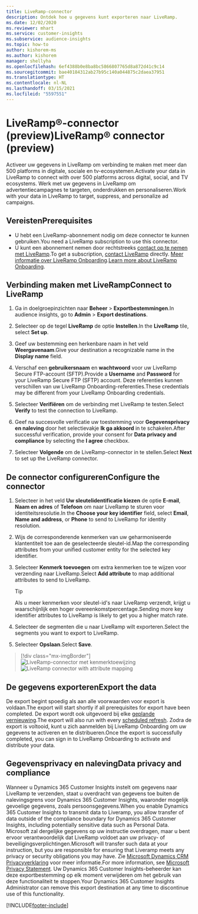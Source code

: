 ```yaml
---
title: LiveRamp-connector
description: Ontdek hoe u gegevens kunt exporteren naar LiveRamp.
ms.date: 12/02/2020
ms.reviewer: mhart
ms.service: customer-insights
ms.subservice: audience-insights
ms.topic: how-to
author: kishorem-ms
ms.author: kishorem
manager: shellyha
ms.openlocfilehash: 6ef4388b0e8ba8bc5866807765d8a872d41c9c14
ms.sourcegitcommit: bae40184312ab27b95c140a044875c2daea37951
ms.translationtype: HT
ms.contentlocale: nl-NL
ms.lasthandoff: 03/15/2021
ms.locfileid: "5597551"
---
```

# <a name="liverampreg-connector-preview"></a><span data-ttu-id="0ce64-103">LiveRamp&reg;-connector (preview)</span><span class="sxs-lookup"><span data-stu-id="0ce64-103">LiveRamp&reg; connector (preview)</span></span>

<span data-ttu-id="0ce64-104">Activeer uw gegevens in LiveRamp om verbinding te maken met meer dan 500 platforms in digitale, sociale en tv-ecosystemen.</span><span class="sxs-lookup"><span data-stu-id="0ce64-104">Activate your data in LiveRamp to connect with over 500 platforms across digital, social, and TV ecosystems.</span></span> <span data-ttu-id="0ce64-105">Werk met uw gegevens in LiveRamp om advertentiecampagnes te targeten, onderdrukken en personaliseren.</span><span class="sxs-lookup"><span data-stu-id="0ce64-105">Work with your data in LiveRamp to target, suppress, and personalize ad campaigns.</span></span>

## <a name="prerequisites"></a><span data-ttu-id="0ce64-106">Vereisten</span><span class="sxs-lookup"><span data-stu-id="0ce64-106">Prerequisites</span></span>

- <span data-ttu-id="0ce64-107">U hebt een LiveRamp-abonnement nodig om deze connector te kunnen gebruiken.</span><span class="sxs-lookup"><span data-stu-id="0ce64-107">You need a LiveRamp subscription to use this connector.</span></span>
- <span data-ttu-id="0ce64-108">U kunt een abonnement nemen door rechtstreeks [contact op te nemen met LiveRamp](https://liveramp.com/contact/).</span><span class="sxs-lookup"><span data-stu-id="0ce64-108">To get a subscription, [contact LiveRamp](https://liveramp.com/contact/) directly.</span></span> <span data-ttu-id="0ce64-109">[Meer informatie over LiveRamp Onboarding](https://liveramp.com/our-platform/data-onboarding/).</span><span class="sxs-lookup"><span data-stu-id="0ce64-109">[Learn more about LiveRamp Onboarding](https://liveramp.com/our-platform/data-onboarding/).</span></span>

## <a name="connect-to-liveramp"></a><span data-ttu-id="0ce64-110">Verbinding maken met LiveRamp</span><span class="sxs-lookup"><span data-stu-id="0ce64-110">Connect to LiveRamp</span></span>

1. <span data-ttu-id="0ce64-111">Ga in doelgroepinzichten naar **Beheer** > **Exportbestemmingen**.</span><span class="sxs-lookup"><span data-stu-id="0ce64-111">In audience insights, go to **Admin** > **Export destinations**.</span></span>

1. <span data-ttu-id="0ce64-112">Selecteer op de tegel **LiveRamp** de optie **Instellen**.</span><span class="sxs-lookup"><span data-stu-id="0ce64-112">In the **LiveRamp** tile, select **Set up**.</span></span>

1. <span data-ttu-id="0ce64-113">Geef uw bestemming een herkenbare naam in het veld **Weergavenaam**.</span><span class="sxs-lookup"><span data-stu-id="0ce64-113">Give your destination a recognizable name in the **Display name** field.</span></span>

1. <span data-ttu-id="0ce64-114">Verschaf een **gebruikersnaam** en **wachtwoord** voor uw LiveRamp Secure FTP-account (SFTP).</span><span class="sxs-lookup"><span data-stu-id="0ce64-114">Provide a **Username** and **Password** for your LiveRamp Secure FTP (SFTP) account.</span></span>
<span data-ttu-id="0ce64-115">Deze referenties kunnen verschillen van uw LiveRamp Onboarding-referenties.</span><span class="sxs-lookup"><span data-stu-id="0ce64-115">These credentials may be different from your LiveRamp Onboarding credentials.</span></span>

1. <span data-ttu-id="0ce64-116">Selecteer **Verifiëren** om de verbinding met LiveRamp te testen.</span><span class="sxs-lookup"><span data-stu-id="0ce64-116">Select **Verify** to test the connection to LiveRamp.</span></span>

1. <span data-ttu-id="0ce64-117">Geef na succesvolle verificatie uw toestemming voor **Gegevensprivacy en naleving** door het selectievakje **Ik ga akkoord** in te schakelen.</span><span class="sxs-lookup"><span data-stu-id="0ce64-117">After successful verification, provide your consent for **Data privacy and compliance** by selecting the **I agree** checkbox.</span></span>

1. <span data-ttu-id="0ce64-118">Selecteer **Volgende** om de LiveRamp-connector in te stellen.</span><span class="sxs-lookup"><span data-stu-id="0ce64-118">Select **Next** to set up the LiveRamp connector.</span></span>

## <a name="configure-the-connector"></a><span data-ttu-id="0ce64-119">De connector configureren</span><span class="sxs-lookup"><span data-stu-id="0ce64-119">Configure the connector</span></span>

1. <span data-ttu-id="0ce64-120">Selecteer in het veld **Uw sleutelidentificatie kiezen** de optie **E-mail**, **Naam en adres** of **Telefoon** om naar LiveRamp te sturen voor identiteitsresolutie.</span><span class="sxs-lookup"><span data-stu-id="0ce64-120">In the **Choose your key identifier** field, select **Email**,  **Name and address**, or **Phone** to send to LiveRamp for identity resolution.</span></span>

1. <span data-ttu-id="0ce64-121">Wijs de corresponderende kenmerken van uw geharmoniseerde klantentiteit toe aan de geselecteerde sleutel-id.</span><span class="sxs-lookup"><span data-stu-id="0ce64-121">Map the corresponding attributes from your unified customer entity for the selected key identifier.</span></span>

1. <span data-ttu-id="0ce64-122">Selecteer **Kenmerk toevoegen** om extra kenmerken toe te wijzen voor verzending naar LiveRamp.</span><span class="sxs-lookup"><span data-stu-id="0ce64-122">Select **Add attribute** to map additional attributes to send to LiveRamp.</span></span>

   > [!TIP]
   > <span data-ttu-id="0ce64-123">Als u meer kenmerken voor sleutel-id's naar LiveRamp verzendt, krijgt u waarschijnlijk een hoger overeenkomstpercentage.</span><span class="sxs-lookup"><span data-stu-id="0ce64-123">Sending more key identifier attributes to LiveRamp is likely to get you a higher match rate.</span></span>

1. <span data-ttu-id="0ce64-124">Selecteer de segmenten die u naar LiveRamp wilt exporteren.</span><span class="sxs-lookup"><span data-stu-id="0ce64-124">Select the segments you want to export to LiveRamp.</span></span>

1. <span data-ttu-id="0ce64-125">Selecteer **Opslaan**.</span><span class="sxs-lookup"><span data-stu-id="0ce64-125">Select **Save**.</span></span>

> [!div class="mx-imgBorder"]
> <span data-ttu-id="0ce64-126">![LiveRamp-connector met kenmerktoewijzing](media/export-liveramp-segments.png "LiveRamp-connector met kenmerktoewijzing")</span><span class="sxs-lookup"><span data-stu-id="0ce64-126">![LiveRamp connector with attribute mapping](media/export-liveramp-segments.png "LiveRamp connector with attribute mapping")</span></span>

## <a name="export-the-data"></a><span data-ttu-id="0ce64-127">De gegevens exporteren</span><span class="sxs-lookup"><span data-stu-id="0ce64-127">Export the data</span></span>

<span data-ttu-id="0ce64-128">De export begint spoedig als aan alle voorwaarden voor export is voldaan.</span><span class="sxs-lookup"><span data-stu-id="0ce64-128">The export will start shortly if all prerequisites for export have been completed.</span></span> <span data-ttu-id="0ce64-129">De export wordt ook uitgevoerd bij elke [geplande vernieuwing](system.md#schedule-tab).</span><span class="sxs-lookup"><span data-stu-id="0ce64-129">The export will also run with every [scheduled refresh](system.md#schedule-tab).</span></span>
<span data-ttu-id="0ce64-130">Zodra de export is voltooid, kunt u zich aanmelden bij LiveRamp Onboarding om uw gegevens te activeren en te distribueren.</span><span class="sxs-lookup"><span data-stu-id="0ce64-130">Once the export is successfully completed, you can sign in to LiveRamp Onboarding to activate and distribute your data.</span></span>

## <a name="data-privacy-and-compliance"></a><span data-ttu-id="0ce64-131">Gegevensprivacy en naleving</span><span class="sxs-lookup"><span data-stu-id="0ce64-131">Data privacy and compliance</span></span>

<span data-ttu-id="0ce64-132">Wanneer u Dynamics 365 Customer Insights instelt om gegevens naar LiveRamp te verzenden, staat u overdracht van gegevens toe buiten de nalevingsgrens voor Dynamics 365 Customer Insights, waaronder mogelijk gevoelige gegevens, zoals persoonsgegevens.</span><span class="sxs-lookup"><span data-stu-id="0ce64-132">When you enable Dynamics 365 Customer Insights to transmit data to Liveramp, you allow transfer of data outside of the compliance boundary for Dynamics 365 Customer Insights, including potentially sensitive data such as Personal Data.</span></span> <span data-ttu-id="0ce64-133">Microsoft zal dergelijke gegevens op uw instructie overdragen, maar u bent ervoor verantwoordelijk dat LiveRamp voldoet aan uw privacy- of beveiligingsverplichtingen.</span><span class="sxs-lookup"><span data-stu-id="0ce64-133">Microsoft will transfer such data at your instruction, but you are responsible for ensuring that Liveramp meets any privacy or security obligations you may have.</span></span> <span data-ttu-id="0ce64-134">Zie [Microsoft Dynamics CRM Privacyverklaring](https://go.microsoft.com/fwlink/?linkid=396732) voor meer informatie.</span><span class="sxs-lookup"><span data-stu-id="0ce64-134">For more information, see [Microsoft Privacy Statement](https://go.microsoft.com/fwlink/?linkid=396732).</span></span>
<span data-ttu-id="0ce64-135">Uw Dynamics 365 Customer Insights-beheerder kan deze exportbestemming op elk moment verwijderen om het gebruik van deze functionaliteit te stoppen.</span><span class="sxs-lookup"><span data-stu-id="0ce64-135">Your Dynamics 365 Customer Insights Administrator can remove this export destination at any time to discontinue use of this functionality.</span></span>

[!INCLUDE[footer-include](../includes/footer-banner.md)]